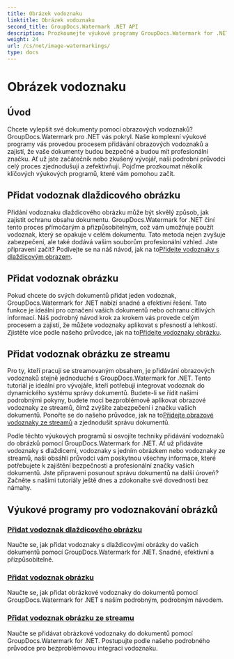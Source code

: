 ```yaml
---
title: Obrázek vodoznaku
linktitle: Obrázek vodoznaku
second_title: GroupDocs.Watermark .NET API
description: Prozkoumejte výukové programy GroupDocs.Watermark for .NET o přidávání vodoznaků do obrázků. Naučte se krok za krokem metody, jak zlepšit zabezpečení a branding vašeho dokumentu.
weight: 24
url: /cs/net/image-watermarkings/
type: docs
---
```

# Obrázek vodoznaku

## Úvod

Chcete vylepšit své dokumenty pomocí obrazových vodoznaků? GroupDocs.Watermark pro .NET vás pokryl. Naše komplexní výukové programy vás provedou procesem přidávání obrazových vodoznaků a zajistí, že vaše dokumenty budou bezpečné a budou mít profesionální značku. Ať už jste začátečník nebo zkušený vývojář, naši podrobní průvodci celý proces zjednodušují a zefektivňují. Pojďme prozkoumat několik klíčových výukových programů, které vám pomohou začít.

## Přidat vodoznak dlaždicového obrázku
Přidání vodoznaku dlaždicového obrázku může být skvělý způsob, jak zajistit ochranu obsahu dokumentu. GroupDocs.Watermark for .NET činí tento proces přímočarým a přizpůsobitelným, což vám umožňuje použít vodoznak, který se opakuje v celém dokumentu. Tato metoda nejen zvyšuje zabezpečení, ale také dodává vašim souborům profesionální vzhled. Jste připraveni začít? Podívejte se na náš návod, jak na to[Přidejte vodoznaky s dlaždicovým obrazem](./add-tiled-image-watermark/).

## Přidat vodoznak obrázku
 Pokud chcete do svých dokumentů přidat jeden vodoznak, GroupDocs.Watermark for .NET nabízí snadné a efektivní řešení. Tato funkce je ideální pro označení vašich dokumentů nebo ochranu citlivých informací. Náš podrobný návod krok za krokem vás provede celým procesem a zajistí, že můžete vodoznaky aplikovat s přesností a lehkostí. Zjistěte více podle našeho průvodce, jak na to[Přidejte vodoznaky obrázku](./add-image-watermark/).

## Přidat vodoznak obrázku ze streamu
Pro ty, kteří pracují se streamovaným obsahem, je přidávání obrazových vodoznaků stejně jednoduché s GroupDocs.Watermark for .NET. Tento tutoriál je ideální pro vývojáře, kteří potřebují integrovat vodoznak do dynamického systému správy dokumentů. Budete-li se řídit našimi podrobnými pokyny, budete moci bezproblémově aplikovat obrazové vodoznaky ze streamů, čímž zvýšíte zabezpečení i značku vašich dokumentů. Ponořte se do našeho průvodce, jak na to[Přidejte obrazové vodoznaky ze streamů](./add-image-watermark-from-stream/) a zjednodušit správu dokumentů.

Podle těchto výukových programů si osvojíte techniky přidávání vodoznaků do obrázků pomocí GroupDocs.Watermark for .NET. Ať už přidáváte vodoznaky s dlaždicemi, vodoznaky s jedním obrázkem nebo vodoznaky ze streamů, naši obsáhlí průvodci vám poskytnou všechny informace, které potřebujete k zajištění bezpečnosti a profesionální značky vašich dokumentů. Jste připraveni posunout správu dokumentů na další úroveň? Začněte s našimi tutoriály ještě dnes a zdokonalte své dovednosti bez námahy.

## Výukové programy pro vodoznakování obrázků
### [Přidat vodoznak dlaždicového obrázku](./add-tiled-image-watermark/)
Naučte se, jak přidat vodoznaky s dlaždicovými obrázky do vašich dokumentů pomocí GroupDocs.Watermark for .NET. Snadné, efektivní a přizpůsobitelné.
### [Přidat vodoznak obrázku](./add-image-watermark/)
Naučte se, jak přidat obrázkové vodoznaky do dokumentů pomocí GroupDocs.Watermark for .NET s naším podrobným, podrobným návodem.
### [Přidat vodoznak obrázku ze streamu](./add-image-watermark-from-stream/)
Naučte se přidávat obrázkové vodoznaky do dokumentů pomocí GroupDocs.Watermark for .NET. Postupujte podle našeho podrobného průvodce pro bezproblémovou integraci vodoznaku.